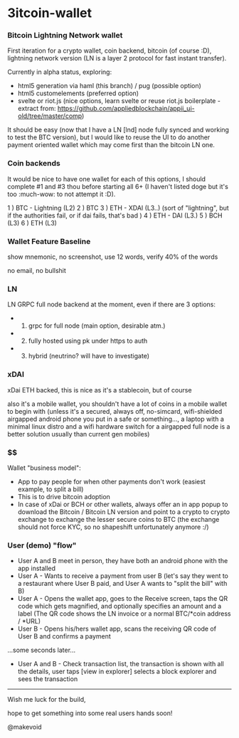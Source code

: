 # 3itcoin-wallet

### Bitcoin Lightning Network wallet

First iteration for a crypto wallet, coin backend, bitcoin (of course :D), lightning network version (LN is a layer 2 protocol for fast instant transfer).

Currently in alpha status, exploring:

- html5 generation via haml (this branch) / pug (possible option)
- html5 customelements (preferred option)
- svelte or riot.js (nice options, learn svelte or reuse riot.js boilerplate - extract from: https://github.com/appliedblockchain/appii_ui-old/tree/master/comp)

It should be easy (now that I have a LN [lnd] node fully synced and working to test the BTC version), but I would like to reuse the UI to do another payment oriented wallet which may come first than the bitcoin LN one.

### Coin backends

It would be nice to have one wallet for each of this options, I should complete #1 and #3 thou before starting all 6+ (I haven't listed doge but it's too :much-wow: to not attempt it :D).

1 ) BTC - Lightning (L2)
2 ) BTC
3 ) ETH - XDAI (L3..) (sort of "lightning", but if the authorities fail, or if dai fails, that's bad )
4 ) ETH - DAI (L3.)
5 ) BCH (L3)
6 ) ETH (L3)


### Wallet Feature Baseline

show mnemonic, no screenshot, use 12 words, verify 40% of the words

no email, no bullshit

### LN

LN GRPC full node backend at the moment, even if there are 3 options:

- 1) grpc for full node (main option, desirable atm.)  
- 2) fully hosted using pk under https to auth
- 3) hybrid (neutrino? will have to investigate)

### xDAI

xDai ETH backed, this is nice as it's a stablecoin, but of course

also it's a mobile wallet, you shouldn't have a lot of coins in a mobile wallet to begin with (unless it's a secured, always off, no-simcard, wifi-shielded airgapped android phone you put in a safe or something..., a laptop with a minimal linux distro and a wifi hardware switch for a airgapped full node is a better solution usually than current gen mobiles)

### $$

Wallet "business model":

- App to pay people for when other payments don't work (easiest example, to split a bill)
- This is to drive bitcoin adoption
- In case of xDai or BCH or other wallets, always offer an in app popup to download the Bitcoin / Bitcoin LN version and point to a crypto to crypto exchange to exchange the lesser secure coins to BTC (the exchange should not force KYC, so no shapeshift unfortunately anymore :/)

### User (demo) "flow"

- User A and B meet in person, they have both an android phone with the app installed
- User A - Wants to receive a payment from user B (let's say they went to a restaurant where User B paid, and User A wants to "split the bill" with B)
- User A - Opens the wallet app, goes to the Receive screen, taps the QR code which gets magnified, and optionally specifies an amount and a label (The QR code shows the LN invoice or a normal BTC/\*coin address / \*URL)
- User B - Opens his/hers wallet app, scans the receiving QR code of User B and confirms a payment

...some seconds later...

- User A and B - Check transaction list, the transaction is shown with all the details, user taps [view in explorer] selects a block explorer and sees the transaction

---

Wish me luck for the build,

hope to get something into some real users hands soon!

@makevoid
